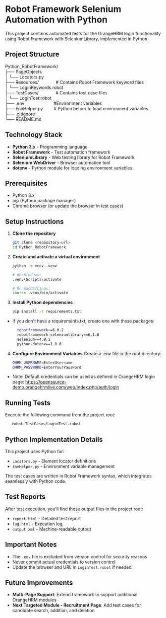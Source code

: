 # Robot Framework Selenium Automation with Python

This project contains automated tests for the OrangeHRM login functionality using Robot Framework with SeleniumLibrary, implemented in Python.

## Project Structure
Python_RobotFramework/ \
├── PageObjects \
│ └── Locators.py \
├── Resources/     &nbsp;&nbsp;&nbsp;&nbsp;&nbsp;&nbsp;&nbsp;&nbsp;&nbsp;&nbsp;&nbsp;&nbsp; # Contains Robot Framework keyword files \
│ └── LoginKeywords.robot \
├── TestCases/ &nbsp;&nbsp;&nbsp;&nbsp;&nbsp;&nbsp;&nbsp;&nbsp;&nbsp;&nbsp;&nbsp;&nbsp;&nbsp;# Contains test case files \
│ └── LoginTest.robot \
├── .env &nbsp;&nbsp;&nbsp;&nbsp;&nbsp;&nbsp;&nbsp;&nbsp;&nbsp;&nbsp;&nbsp;&nbsp;&nbsp;&nbsp;&nbsp;&nbsp;&nbsp;&nbsp;&nbsp;&nbsp;&nbsp;&nbsp;&nbsp;#Environment variables \
├── EnvHelper.py &nbsp;&nbsp;&nbsp;&nbsp;&nbsp;&nbsp;&nbsp; # Python helper to load environment variables \
├── .gitignore  \
└── README.md 


## Technology Stack

- **Python 3.x** - Programming language
- **Robot Framework** - Test automation framework
- **SeleniumLibrary** - Web testing library for Robot Framework
- **Selenium WebDriver** - Browser automation tool
- **dotenv** - Python module for loading environment variables

## Prerequisites

- Python 3.x
- pip (Python package manager)
- Chrome browser (or update the browser in test cases)

## Setup Instructions

1. **Clone the repository**
   ```bash
   git clone <repository-url>
   cd Python_RobotFramework

2. **Create and activate a virtual environment**
   ```bash
   python -m venv .venv 
   
   # On Windows:
   .venv\Scripts\activate
   
   # On macOS/Linux:
   source .venv/bin/activate

3. **Install Python dependencies**
   ```bash
   pip install -r requirements.txt
   
* If you don't have a requirements.txt, create one with these packages:
  ```bash
    robotframework==6.0.2
    robotframework-seleniumlibrary==6.1.0
    selenium==4.9.1
    python-dotenv==1.0.0
4. **Configure Environment Variables**
Create a .env file in the root directory:
   ```bash
   OHRM_USERNAME=EnterUsername
   OHRM_PASSWORD=EnterYourPassword
   
* Note: Default credentials can be used as defined in OrangeHRM login page: https://opensource-demo.orangehrmlive.com/web/index.php/auth/login 

## Running Tests
Execute the following command from the project root:
```bash
   robot TestCases/LoginTest.robot
```
## Python Implementation Details
This project uses Python for:

* ``Locators.py`` - Element locator definitions
* ``EnvHelper.py`` - Environment variable management 

The test cases are written in Robot Framework syntax, which integrates seamlessly with Python code.

## Test Reports
After test execution, you'll find these output files in the project root:
* ``report.html`` - Detailed test report 
* ``log.html`` - Execution log 
* ``output.xml`` - Machine-readable output

## Important Notes
* The ``.env`` file is excluded from version control for security reasons 
* Never commit actual credentials to version control 
* Update the browser and URL in ``LoginTest.robot`` if needed

## Future Improvements

- **Multi-Page Support**: Extend framework to support additional OrangeHRM modules
- **Next Targeted Module - Recruitment Page**: Add test cases for candidate search, addition, and deletion
